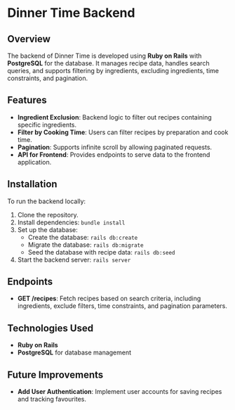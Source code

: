 # Dinner Time Backend

## Overview

The backend of Dinner Time is developed using **Ruby on Rails** with **PostgreSQL** for the database. It manages recipe data, handles search queries, and supports filtering by ingredients, excluding ingredients, time constraints, and pagination.

## Features

- **Ingredient Exclusion**: Backend logic to filter out recipes containing specific ingredients.
- **Filter by Cooking Time**: Users can filter recipes by preparation and cook time.
- **Pagination**: Supports infinite scroll by allowing paginated requests.
- **API for Frontend**: Provides endpoints to serve data to the frontend application.

## Installation

To run the backend locally:

1. Clone the repository.
2. Install dependencies: `bundle install`
3. Set up the database:
   - Create the database: `rails db:create`
   - Migrate the database: `rails db:migrate`
   - Seed the database with recipe data: `rails db:seed`
4. Start the backend server: `rails server`

## Endpoints

- **GET /recipes**: Fetch recipes based on search criteria, including ingredients, exclude filters, time constraints, and pagination parameters.

## Technologies Used

- **Ruby on Rails**
- **PostgreSQL** for database management

## Future Improvements

- **Add User Authentication**: Implement user accounts for saving recipes and tracking favourites.
